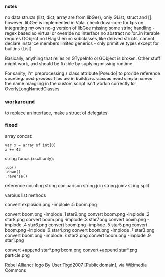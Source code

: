 #### notes
no data structs (list, dict, array are from libGee), only GList, struct and [].
however, libGee is implemented in Vala. check dova-core for tips on integrating my own no-g version of libGee
missing some string handling - regex based
no virtual or override
no interface
no abstract
no for..in Iterable requres GObject
no [Flags] enum
subclasses, like derived structs, cannot declare instance members
limited generics - only primitive types except for builtins (List)

Basically, anything that relies on GTypeInfo or GObject is broken. 
Other stuff might work, and should be fixable by suplying missing runtime 

For sanity, I'm preprocessing a class attribute [Pseudo] to provide reference counting.
post-process files are in build/src. classes need simple names - the name mangling in the custom
script isn't workin correctly for OverlyLongNamedClasses

### workaround
to replace an interface, make a struct of delegates

### fixed

array concat:

    var x = array of int[0]
    x += 42

string funcs (ascii only):

    .up()
    .down()
    .reverse()

reference counting
string comparison
string.join
string.joinv
string.split

varoius list methods

convert explosion.png -implode .5 boom.png

convert boom.png -implode .1 star9.png
convert boom.png -implode .2 star8.png
convert boom.png -implode .3 star7.png
convert boom.png -implode .4 star6.png
convert boom.png -implode .5 star5.png
convert boom.png -implode .6 star4.png
convert boom.png -implode .7 star3.png
convert boom.png -implode .8 star2.png
convert boom.png -implode .9 star1.png

convert +append star*.png boom.png
convert +append star*.png particle.png



Rebel Alliance logo By User:Tkgd2007 [Public domain], via Wikimedia Commons